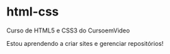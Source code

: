 # html-css

Curso de HTML5 e CSS3 do CursoemVideo

Estou aprendendo a criar sites e gerenciar repositórios!
